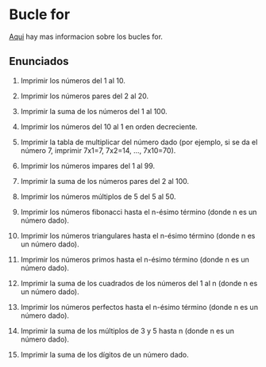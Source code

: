 # Bucle for

[Aqui](https://www.develou.com/for-en-kotlin/) hay mas informacion sobre los bucles for.

## Enunciados 

1. Imprimir los números del 1 al 10.

1. Imprimir los números pares del 2 al 20.

1. Imprimir la suma de los números del 1 al 100.

1. Imprimir los números del 10 al 1 en orden decreciente.

1. Imprimir la tabla de multiplicar del número dado (por ejemplo, si se da el número 7, imprimir 7x1=7, 7x2=14, ..., 7x10=70).

1. Imprimir los números impares del 1 al 99.

1. Imprimir la suma de los números pares del 2 al 100.

1. Imprimir los números múltiplos de 5 del 5 al 50.

1. Imprimir los números fibonacci hasta el n-ésimo término (donde n es un número dado).

1. Imprimir los números triangulares hasta el n-ésimo término (donde n es un número dado).

1. Imprimir los números primos hasta el n-ésimo término (donde n es un número dado).

1. Imprimir la suma de los cuadrados de los números del 1 al n (donde n es un número dado).

1. Imprimir los números perfectos hasta el n-ésimo término (donde n es un número dado).

1. Imprimir la suma de los múltiplos de 3 y 5 hasta n (donde n es un número dado).

1. Imprimir la suma de los dígitos de un número dado.
